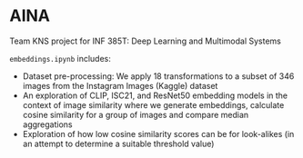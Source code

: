# AINA
Team KNS project for INF 385T: Deep Learning and Multimodal Systems

`embeddings.ipynb` includes:
- Dataset pre-processing: We apply 18 transformations to a subset of 346 images from the Instagram Images (Kaggle) dataset
- An exploration of CLIP, ISC21, and ResNet50 embedding models in the context of image similarity where we generate embeddings, calculate cosine similarity for a group of images and compare median aggregations
- Exploration of how low cosine similarity scores can be for look-alikes (in an attempt to determine a suitable threshold value)

